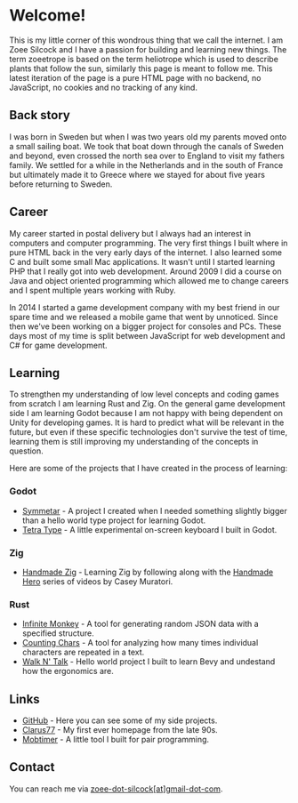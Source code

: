 # Welcome!

This is my little corner of this wondrous thing that we call the internet. I am Zoee Silcock and I have a passion for building and learning new things. The term zoeetrope is based on the term heliotrope which is used to describe plants that follow the sun, similarly this page is meant to follow me. This latest iteration of the page is a pure HTML page with no backend, no JavaScript, no cookies and no tracking of any kind.

## Back story
I was born in Sweden but when I was two years old my parents moved onto a small sailing boat. We took that boat down through the canals of Sweden and beyond, even crossed the north sea over to England to visit my fathers family. We settled for a while in the Netherlands and in the south of France but ultimately made it to Greece where we stayed for about five years before returning to Sweden.

## Career
My career started in postal delivery but I always had an interest in computers and computer programming. The very first things I built where in pure HTML back in the very early days of the internet. I also learned some C and built some small Mac applications. It wasn't until I started learning PHP that I really got into web development. Around 2009 I did a course on Java and object oriented programming which allowed me to change careers and I spent multiple years working with Ruby.

In 2014 I started a game development company with my best friend in our spare time and we released a mobile game that went by unnoticed. Since then we've been working on a bigger project for consoles and PCs. These days most of my time is split between JavaScript for web development and C# for game development.


## Learning
To strengthen my understanding of low level concepts and coding games from scratch I am learning Rust and Zig. On the general game development side I am learning Godot because I am not happy with being dependent on Unity for developing games. It is hard to predict what will be relevant in the future, but even if these specific technologies don't survive the test of time, learning them is still improving my understanding of the concepts in question.

Here are some of the projects that I have created in the process of learning:

### Godot
* [Symmetar](https://github.com/zoeesilcock/symmetar) - A project I created when I needed something slightly bigger than a hello world type project for learning Godot.
* [Tetra Type](https://github.com/zoeesilcock/tetra_type) - A little experimental on-screen keyboard I built in Godot.

### Zig
* [Handmade Zig](https://github.com/zoeesilcock/handmade-zig) - Learning Zig by following along with the [Handmade Hero](https://handmadehero.org/) series of videos by Casey Muratori.

### Rust
* [Infinite Monkey](https://github.com/zoeesilcock/infinite-monkey) - A tool for generating random JSON data with a specified structure.
* [Counting Chars](https://github.com/zoeesilcock/counting-chars) - A tool for analyzing how many times individual characters are repeated in a text.
* [Walk N' Talk](https://github.com/zoeesilcock/walk-n-talk-rs) - Hello world project I built to learn Bevy and undestand how the ergonomics are.

## Links
* [GitHub](https://github.com/zoeesilcock) - Here you can see some of my side projects.
* [Clarus77](https://clarus77.zoeetrope.com) - My first ever homepage from the late 90s.
* [Mobtimer](https://mobtimer.zoeetrope.com) - A little tool I built for pair programming.

## Contact
You can reach me via [zoee-dot-silcock[at]gmail-dot-com](mailto:zoee.silcock@gmail.com).
